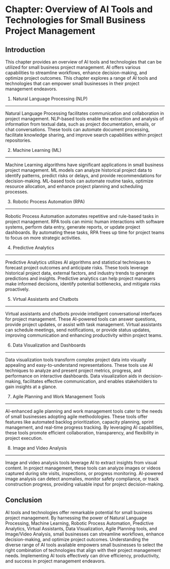 Chapter: Overview of AI Tools and Technologies for Small Business Project Management
====================================================================================

Introduction
------------

This chapter provides an overview of AI tools and technologies that can be utilized for small business project management. AI offers various capabilities to streamline workflows, enhance decision-making, and optimize project outcomes. This chapter explores a range of AI tools and technologies that can empower small businesses in their project management endeavors.

1. Natural Language Processing (NLP)
------------------------------------

Natural Language Processing facilitates communication and collaboration in project management. NLP-based tools enable the extraction and analysis of information from textual data, such as project documentation, emails, or chat conversations. These tools can automate document processing, facilitate knowledge sharing, and improve search capabilities within project repositories.

2. Machine Learning (ML)
------------------------

Machine Learning algorithms have significant applications in small business project management. ML models can analyze historical project data to identify patterns, predict risks or delays, and provide recommendations for decision-making. ML-based tools can automate routine tasks, optimize resource allocation, and enhance project planning and scheduling processes.

3. Robotic Process Automation (RPA)
-----------------------------------

Robotic Process Automation automates repetitive and rule-based tasks in project management. RPA tools can mimic human interactions with software systems, perform data entry, generate reports, or update project dashboards. By automating these tasks, RPA frees up time for project teams to focus on more strategic activities.

4. Predictive Analytics
-----------------------

Predictive Analytics utilizes AI algorithms and statistical techniques to forecast project outcomes and anticipate risks. These tools leverage historical project data, external factors, and industry trends to generate predictions and insights. Predictive analytics can help project managers make informed decisions, identify potential bottlenecks, and mitigate risks proactively.

5. Virtual Assistants and Chatbots
----------------------------------

Virtual assistants and chatbots provide intelligent conversational interfaces for project management. These AI-powered tools can answer questions, provide project updates, or assist with task management. Virtual assistants can schedule meetings, send notifications, or provide status updates, improving communication and enhancing productivity within project teams.

6. Data Visualization and Dashboards
------------------------------------

Data visualization tools transform complex project data into visually appealing and easy-to-understand representations. These tools use AI techniques to analyze and present project metrics, progress, and performance on interactive dashboards. Data visualization aids in decision-making, facilitates effective communication, and enables stakeholders to gain insights at a glance.

7. Agile Planning and Work Management Tools
-------------------------------------------

AI-enhanced agile planning and work management tools cater to the needs of small businesses adopting agile methodologies. These tools offer features like automated backlog prioritization, capacity planning, sprint management, and real-time progress tracking. By leveraging AI capabilities, these tools promote efficient collaboration, transparency, and flexibility in project execution.

8. Image and Video Analysis
---------------------------

Image and video analysis tools leverage AI to extract insights from visual content. In project management, these tools can analyze images or videos captured during site visits, inspections, or progress monitoring. AI-powered image analysis can detect anomalies, monitor safety compliance, or track construction progress, providing valuable input for project decision-making.

Conclusion
----------

AI tools and technologies offer remarkable potential for small business project management. By harnessing the power of Natural Language Processing, Machine Learning, Robotic Process Automation, Predictive Analytics, Virtual Assistants, Data Visualization, Agile Planning tools, and Image/Video Analysis, small businesses can streamline workflows, enhance decision-making, and optimize project outcomes. Understanding the diverse range of AI tools available empowers small businesses to select the right combination of technologies that align with their project management needs. Implementing AI tools effectively can drive efficiency, productivity, and success in project management endeavors.
